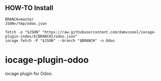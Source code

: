 ## HOW-TO Install

```shell
BRANCH=master
JSON=/tmp/odoo.json

fetch -o "$JSON" "https://raw.githubusercontent.com/damvcoool/iocage-plugin-index/${BRANCH}/odoo.json"
iocage fetch -P "$JSON" --branch "$BRANCH" -n Odoo
```

# iocage-plugin-odoo

iocage plugin for Odoo.
